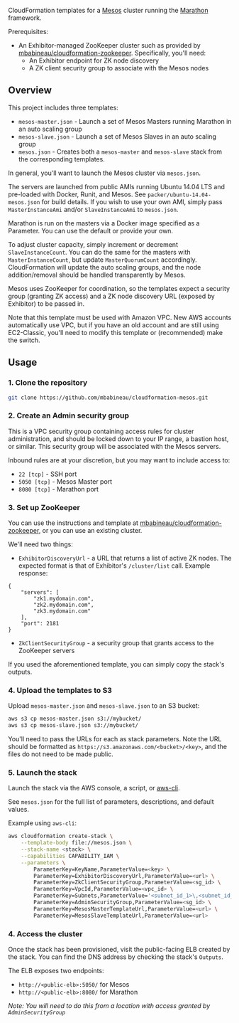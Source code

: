 CloudFormation templates for a [Mesos](http://mesos.apache.org) cluster running the [Marathon](https://github.com/mesosphere/marathon) framework.

Prerequisites:
* An Exhibitor-managed ZooKeeper cluster such as provided by [mbabineau/cloudformation-zookeeper](https://github.com/mbabineau/cloudformation-zookeeper). Specifically, you'll need:
    - An Exhibitor endpoint for ZK node discovery
    - A ZK client security group to associate with the Mesos nodes

## Overview

This project includes three templates:
* `mesos-master.json` - Launch a set of Mesos Masters running Marathon in an auto scaling group
* `mesos-slave.json` - Launch a set of Mesos Slaves in an auto scaling group
* `mesos.json` - Creates both a `mesos-master` and `mesos-slave` stack from the corresponding templates.

In general, you'll want to launch the Mesos cluster via `mesos.json`.

The servers are launched from public AMIs running Ubuntu 14.04 LTS and pre-loaded with Docker, Runit, and Mesos. See `packer/ubuntu-14.04-mesos.json` for build details. If you wish to use your own AMI, simply pass `MasterInstanceAmi` and/or `SlaveInstanceAmi` to `mesos.json`.

Marathon is run on the masters via a Docker image specified as a Parameter. You can use the default or provide your own.

To adjust cluster capacity, simply increment or decrement `SlaveInstanceCount`. You can do the same for the masters with `MasterInstanceCount`, but update `MasterQuorumCount` accordingly. CloudFormation will update the auto scaling groups, and the node addition/removal should be handled transparently by Mesos.

Mesos uses ZooKeeper for coordination, so the templates expect a security group (granting ZK access) and a ZK node discovery URL (exposed by Exhibitor) to be passed in.

Note that this template must be used with Amazon VPC. New AWS accounts automatically use VPC, but if you have an old account and are still using EC2-Classic, you'll need to modify this template or (recommended) make the switch.

## Usage

### 1. Clone the repository
```bash
git clone https://github.com/mbabineau/cloudformation-mesos.git
```

### 2. Create an Admin security group
This is a VPC security group containing access rules for cluster administration, and should be locked down to your IP range, a bastion host, or similar. This security group will be associated with the Mesos servers.

Inbound rules are at your discretion, but you may want to include access to:
* `22 [tcp]` - SSH port
* `5050 [tcp]` - Mesos Master port
* `8080 [tcp]` - Marathon port

### 3. Set up ZooKeeper
You can use the instructions and template at [mbabineau/cloudformation-zookeeper](https://github.com/mbabineau/cloudformation-zookeeper), or you can use an existing cluster.

We'll need two things:
* `ExhibitorDiscoveryUrl` - a URL that returns a list of active ZK nodes. The expected format is that of Exhibitor's `/cluster/list` call. Example response:
```
{
    "servers": [
        "zk1.mydomain.com",
        "zk2.mydomain.com",
        "zk3.mydomain.com"
    ],
    "port": 2181
}
```
* `ZkClientSecurityGroup` - a security group that grants access to the ZooKeeper servers

If you used the aforementioned template, you can simply copy the stack's outputs.

### 4. Upload the templates to S3

Upload `mesos-master.json` and `mesos-slave.json` to an S3 bucket:
```bash
aws s3 cp mesos-master.json s3://mybucket/
aws s3 cp mesos-slave.json s3://mybucket/
```

You'll need to pass the URLs for each as stack parameters. Note the URL should be formatted as `https://s3.amazonaws.com/<bucket>/<key>`, and the files do not need to be made public.

### 5. Launch the stack
Launch the stack via the AWS console, a script, or [aws-cli](https://github.com/aws/aws-cli).

See `mesos.json` for the full list of parameters, descriptions, and default values.

Example using `aws-cli`:
```bash
aws cloudformation create-stack \
    --template-body file://mesos.json \
    --stack-name <stack> \
    --capabilities CAPABILITY_IAM \
    --parameters \
        ParameterKey=KeyName,ParameterValue=<key> \
        ParameterKey=ExhibitorDiscoveryUrl,ParameterValue=<url> \
        ParameterKey=ZkClientSecurityGroup,ParameterValue=<sg_id> \
        ParameterKey=VpcId,ParameterValue=<vpc_id> \
        ParameterKey=Subnets,ParameterValue='<subnet_id_1>\,<subnet_id_2>' \
        ParameterKey=AdminSecurityGroup,ParameterValue=<sg_id> \
        ParameterKey=MesosMasterTemplateUrl,ParameterValue=<url> \
        ParameterKey=MesosSlaveTemplateUrl,ParameterValue=<url>
```

### 4. Access the cluster
Once the stack has been provisioned, visit the public-facing ELB created by the stack. You can find the DNS address by checking the stack's `Outputs`.

The ELB exposes two endpoints:
* `http://<public-elb>:5050/` for Mesos
* `http://<public-elb>:8080/` for Marathon

_Note: You will need to do this from a location with access granted by `AdminSecurityGroup`_
